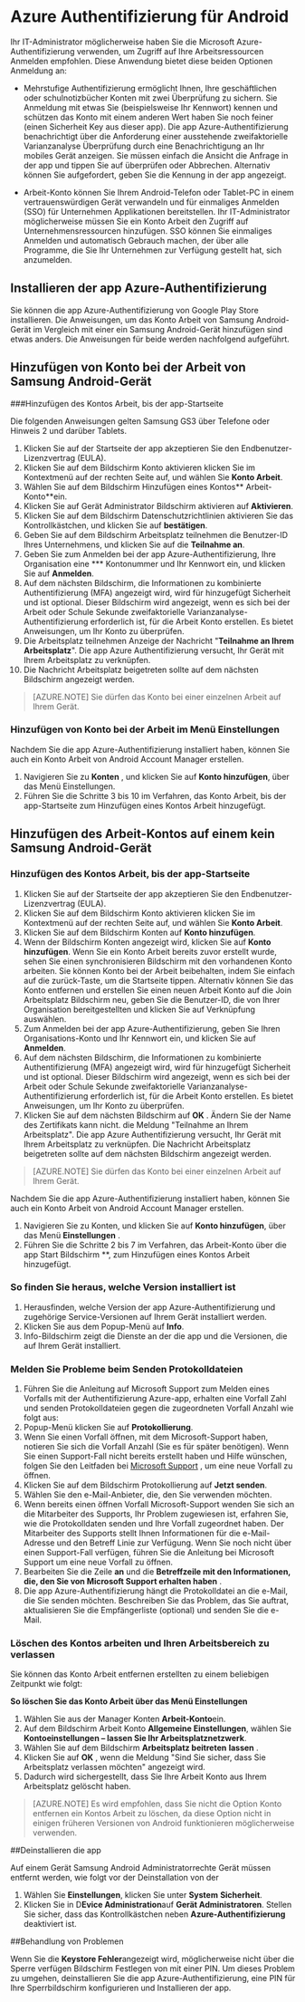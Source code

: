 
<properties
    pageTitle="Azure Authentifizierung für Android | Microsoft Azure"
    description="Microsoft Azure-Authentifizierung-app kann verwendet werden, um Ressourcen der Art Arbeit Zugriff auf anmelden. Die app Azure-Authentifizierung benachrichtigt über die Anforderung einer ausstehende zweifaktorielle Varianzanalyse Überprüfung durch eine Benachrichtigung an Ihr mobiles Gerät anzeigen."
    services="active-directory"
    documentationCenter=""
    authors="femila"
    manager="swadhwa"
    editor=""/>

<tags
    ms.service="active-directory"
    ms.workload="identity"
    ms.tgt_pltfrm="na"
    ms.devlang="na"
    ms.topic="article"
    ms.date="09/27/2016"
    ms.author="femila"/>

# <a name="azure-authenticator-for-android"></a>Azure Authentifizierung für Android

Ihr IT-Administrator möglicherweise haben Sie die Microsoft Azure-Authentifizierung verwenden, um Zugriff auf Ihre Arbeitsressourcen Anmelden empfohlen. Diese Anwendung bietet diese beiden Optionen Anmeldung an:

* Mehrstufige Authentifizierung ermöglicht Ihnen, Ihre geschäftlichen oder schulnotizbücher Konten mit zwei Überprüfung zu sichern. Sie Anmeldung mit etwas Sie (beispielsweise Ihr Kennwort) kennen und schützen das Konto mit einem anderen Wert haben Sie noch feiner (einen Sicherheit Key aus dieser app). Die app Azure-Authentifizierung benachrichtigt über die Anforderung einer ausstehende zweifaktorielle Varianzanalyse Überprüfung durch eine Benachrichtigung an Ihr mobiles Gerät anzeigen. Sie müssen einfach die Ansicht die Anfrage in der app und tippen Sie auf überprüfen oder Abbrechen. Alternativ können Sie aufgefordert, geben Sie die Kennung in der app angezeigt.

* Arbeit-Konto können Sie Ihrem Android-Telefon oder Tablet-PC in einem vertrauenswürdigen Gerät verwandeln und für einmaliges Anmelden (SSO) für Unternehmen Applikationen bereitstellen. Ihr IT-Administrator möglicherweise müssen Sie ein Konto Arbeit den Zugriff auf Unternehmensressourcen hinzufügen. SSO können Sie einmaliges Anmelden und automatisch Gebrauch machen, der über alle Programme, die Sie Ihr Unternehmen zur Verfügung gestellt hat, sich anzumelden.

## <a name="installing-the-azure-authenticator-app"></a>Installieren der app Azure-Authentifizierung

Sie können die app Azure-Authentifizierung von Google Play Store installieren.
Die Anweisungen, um das Konto Arbeit von Samsung Android-Gerät im Vergleich mit einer ein Samsung Android-Gerät hinzufügen sind etwas anders. Die Anweisungen für beide werden nachfolgend aufgeführt.

<a name="adding-the-work-account-from-samsung-android-device"></a>Hinzufügen von Konto bei der Arbeit von Samsung Android-Gerät
----------------------------------------------------------------------------------------------------------------
###<a name="adding-the-work-account-through-the-app-home-screen"></a>Hinzufügen des Kontos Arbeit, bis der app-Startseite

Die folgenden Anweisungen gelten Samsung GS3 über Telefone oder Hinweis 2 und darüber Tablets.

1. Klicken Sie auf der Startseite der app akzeptieren Sie den Endbenutzer-Lizenzvertrag (EULA).
2. Klicken Sie auf dem Bildschirm Konto aktivieren klicken Sie im Kontextmenü auf der rechten Seite auf, und wählen Sie **Konto Arbeit**.
3. Wählen Sie auf dem Bildschirm Hinzufügen eines Kontos** Arbeit-Konto**ein.
4. Klicken Sie auf Gerät Administrator Bildschirm aktivieren auf **Aktivieren**.
5. Klicken Sie auf dem Bildschirm Datenschutzrichtlinien aktivieren Sie das Kontrollkästchen, und klicken Sie auf **bestätigen**.
6. Geben Sie auf dem Bildschirm Arbeitsplatz teilnehmen die Benutzer-ID Ihres Unternehmens, und klicken Sie auf die **Teilnahme an**.
7. Geben Sie zum Anmelden bei der app Azure-Authentifizierung, Ihre Organisation eine *** Kontonummer und Ihr Kennwort ein, und klicken Sie auf **Anmelden**.
8. Auf dem nächsten Bildschirm, die Informationen zu kombinierte Authentifizierung (MFA) angezeigt wird, wird für hinzugefügt Sicherheit und ist optional. Dieser Bildschirm wird angezeigt, wenn es sich bei der Arbeit oder Schule Sekunde zweifaktorielle Varianzanalyse-Authentifizierung erforderlich ist, für die Arbeit Konto erstellen. Es bietet Anweisungen, um Ihr Konto zu überprüfen.
9. Die Arbeitsplatz teilnehmen Anzeige der Nachricht "**Teilnahme an Ihrem Arbeitsplatz**". Die app Azure Authentifizierung versucht, Ihr Gerät mit Ihrem Arbeitsplatz zu verknüpfen.
10. Die Nachricht Arbeitsplatz beigetreten sollte auf dem nächsten Bildschirm angezeigt werden.

>[AZURE.NOTE]
> Sie dürfen das Konto bei einer einzelnen Arbeit auf Ihrem Gerät.

### <a name="adding-the-work-account-from-the-settings-menu"></a>Hinzufügen von Konto bei der Arbeit im Menü Einstellungen
Nachdem Sie die app Azure-Authentifizierung installiert haben, können Sie auch ein Konto Arbeit von Android Account Manager erstellen.

1. Navigieren Sie zu **Konten** , und klicken Sie auf **Konto hinzufügen**, über das Menü Einstellungen.
2. Führen Sie die Schritte 3 bis 10 im Verfahren, das Konto Arbeit, bis der app-Startseite zum Hinzufügen eines Kontos Arbeit hinzugefügt.

<a name="adding-the-work-account-from-a-non-samsung-android-device"></a>Hinzufügen des Arbeit-Kontos auf einem kein Samsung Android-Gerät
------------------------------------------------------------------------------------------------------------------
### <a name="adding-the-work-account-through-the-app-home-screen"></a>Hinzufügen des Kontos Arbeit, bis der app-Startseite

1. Klicken Sie auf der Startseite der app akzeptieren Sie den Endbenutzer-Lizenzvertrag (EULA).
2. Klicken Sie auf dem Bildschirm Konto aktivieren klicken Sie im Kontextmenü auf der rechten Seite auf, und wählen Sie **Konto Arbeit**.
3. Klicken Sie auf dem Bildschirm Konten auf **Konto hinzufügen**.
4. Wenn der Bildschirm Konten angezeigt wird, klicken Sie auf **Konto hinzufügen**. Wenn Sie ein Konto Arbeit bereits zuvor erstellt wurde, sehen Sie einen synchronisieren Bildschirm mit den vorhandenen Konto arbeiten. Sie können Konto bei der Arbeit beibehalten, indem Sie einfach auf die zurück-Taste, um die Startseite tippen. Alternativ können Sie das Konto entfernen und erstellen Sie einen neuen Arbeit Konto auf die Join Arbeitsplatz Bildschirm neu, geben Sie die Benutzer-ID, die von Ihrer Organisation bereitgestellten und klicken Sie auf Verknüpfung auswählen.
5. Zum Anmelden bei der app Azure-Authentifizierung, geben Sie Ihren Organisations-Konto und Ihr Kennwort ein, und klicken Sie auf **Anmelden**.
7. Auf dem nächsten Bildschirm, die Informationen zu kombinierte Authentifizierung (MFA) angezeigt wird, wird für hinzugefügt Sicherheit und ist optional. Dieser Bildschirm wird angezeigt, wenn es sich bei der Arbeit oder Schule Sekunde zweifaktorielle Varianzanalyse-Authentifizierung erforderlich ist, für die Arbeit Konto erstellen. Es bietet Anweisungen, um Ihr Konto zu überprüfen.
8. Klicken Sie auf dem nächsten Bildschirm auf **OK** . Ändern Sie der Name des Zertifikats kann nicht.
die Meldung "Teilnahme an Ihrem Arbeitsplatz". Die app Azure Authentifizierung versucht, Ihr Gerät mit Ihrem Arbeitsplatz zu verknüpfen.
Die Nachricht Arbeitsplatz beigetreten sollte auf dem nächsten Bildschirm angezeigt werden.

>[AZURE.NOTE]
> Sie dürfen das Konto bei einer einzelnen Arbeit auf Ihrem Gerät.

Nachdem Sie die app Azure-Authentifizierung installiert haben, können Sie auch ein Konto Arbeit von Android Account Manager erstellen.

1. Navigieren Sie zu Konten, und klicken Sie auf **Konto hinzufügen**, über das Menü **Einstellungen** .
2. Führen Sie die Schritte 2 bis 7 im Verfahren, das Arbeit-Konto über die app Start Bildschirm **, zum Hinzufügen eines Kontos Arbeit hinzugefügt.

### <a name="how-to-find-out-which-version-is-installed"></a>So finden Sie heraus, welche Version installiert ist

1. Herausfinden, welche Version der app Azure-Authentifizierung und zugehörige Service-Versionen auf Ihrem Gerät installiert werden.
2. Klicken Sie aus dem Popup-Menü auf **Info**.
3. Info-Bildschirm zeigt die Dienste an der die app und die Versionen, die auf Ihrem Gerät installiert.
 
### <a name="sending-log-files-to-report-issues"></a>Melden Sie Probleme beim Senden Protokolldateien

1. Führen Sie die Anleitung auf Microsoft Support zum Melden eines Vorfalls mit der Authentifizierung Azure-app, erhalten eine Vorfall Zahl und senden Protokolldateien gegen die zugeordneten Vorfall Anzahl wie folgt aus:
2. Popup-Menü klicken Sie auf **Protokollierung**.
3. Wenn Sie einen Vorfall öffnen, mit dem Microsoft-Support haben, notieren Sie sich die Vorfall Anzahl (Sie es für später benötigen). Wenn Sie einen Support-Fall nicht bereits erstellt haben und Hilfe wünschen, folgen Sie den Leitfaden bei [Microsoft Support](https://support.microsoft.com/en-us/contactus) , um eine neue Vorfall zu öffnen.
4. Klicken Sie auf dem Bildschirm Protokollierung auf **Jetzt senden**.
5. Wählen Sie den e-Mail-Anbieter, die, den Sie verwenden möchten.
7. Wenn bereits einen öffnen Vorfall Microsoft-Support wenden Sie sich an die Mitarbeiter des Supports, Ihr Problem zugewiesen ist, erfahren Sie, wie die Protokolldaten senden und Ihre Vorfall zugeordnet haben. Der Mitarbeiter des Supports stellt Ihnen Informationen für die e-Mail-Adresse und den Betreff Linie zur Verfügung. Wenn Sie noch nicht über einen Support-Fall verfügen, führen Sie die Anleitung bei Microsoft Support um eine neue Vorfall zu öffnen.
9. Bearbeiten Sie die Zeile **an** und die **Betreffzeile mit den Informationen, die, den Sie von Microsoft Support erhalten haben** .
10. Die app Azure-Authentifizierung hängt die Protokolldatei an die e-Mail, die Sie senden möchten. Beschreiben Sie das Problem, das Sie auftrat, aktualisieren Sie die Empfängerliste (optional) und senden Sie die e-Mail.

### <a name="deleting-the-work-account-and-leaving-your-workplace"></a>Löschen des Kontos arbeiten und Ihren Arbeitsbereich zu verlassen

Sie können das Konto Arbeit entfernen erstellten zu einem beliebigen Zeitpunkt wie folgt:

**So löschen Sie das Konto Arbeit über das Menü Einstellungen**

1. Wählen Sie aus der Manager Konten **Arbeit-Konto**ein.
2. Auf dem Bildschirm Arbeit Konto **Allgemeine Einstellungen**, wählen Sie **Kontoeinstellungen – lassen Sie Ihr Arbeitsplatznetzwerk**.
3. Wählen Sie auf dem Bildschirm **Arbeitsplatz beitreten** **lassen** .
4. Klicken Sie auf **OK** , wenn die Meldung "Sind Sie sicher, dass Sie Arbeitsplatz verlassen möchten" angezeigt wird.
5. Dadurch wird sichergestellt, dass Sie Ihre Arbeit Konto aus Ihrem Arbeitsplatz gelöscht haben.

>[AZURE.NOTE]
>Es wird empfohlen, dass Sie nicht die Option Konto entfernen ein Kontos Arbeit zu löschen, da diese Option nicht in einigen früheren Versionen von Android funktionieren möglicherweise verwenden.

##<a name="uninstalling-the-app"></a>Deinstallieren die app

Auf einem Gerät Samsung Android Administratorrechte Gerät müssen entfernt werden, wie folgt vor der Deinstallation von der 
1. Wählen Sie **Einstellungen**, klicken Sie unter **System** **Sicherheit**.
2. Klicken Sie in D**Evice Administration**auf **Gerät Administratoren**. Stellen Sie sicher, dass das Kontrollkästchen neben **Azure-Authentifizierung** deaktiviert ist.

##<a name="troubleshooting"></a>Behandlung von Problemen

Wenn Sie die **Keystore Fehler**angezeigt wird, möglicherweise nicht über die Sperre verfügen Bildschirm Festlegen von mit einer PIN. Um dieses Problem zu umgehen, deinstallieren Sie die app Azure-Authentifizierung, eine PIN für Ihre Sperrbildschirm konfigurieren und Installieren der app.
